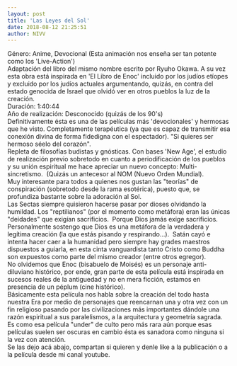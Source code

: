 ```yaml
---
layout: post
title: 'Las Leyes del Sol'
date: 2018-08-12 21:25:51
author: NIVV
---
```


Género: Anime, Devocional (Esta animación nos enseña ser tan potente 
como los 'Live-Action')  
Adaptación del libro del mismo nombre escrito por Ryuho Okawa. A su vez 
esta obra está inspirada en 'El Libro de Enoc' incluido por los judíos 
etíopes y excluido por los judíos actuales argumentando, quizás, en 
contra del estado genocida de Israel que olvidó ver en otros pueblos la 
luz de la creación.  
Duración: 1:40:44  
Año de realización: Desconocido (quizás de los 90's)  
Definitivamente ésta es una de las películas más 'devocionales' y 
hermosas que he visto. Completamente terapéutica (ya que es capaz de 
transmitir esa conexión divina de forma fidedigna con el espectador).
"Si quieres ser hermoso séelo del corazón".  
Repleta de filosofías budistas y gnósticas. Con bases 'New Age', el 
estudio de realización previo sobretodo en cuanto a periodificación de 
los pueblos y su unión espiritual me hace apreciar un nuevo concepto: 
Multi-sincretismo. 
(Quizás un antecesor al NOM (Nuevo Orden Mundial).  
Muy interesante para todos a quienes nos gustan las "teorías" de 
conspiración (sobretodo desde la rama esotérica), puesto que, se 
profundiza bastante sobre la adoración al Sol.  
Las Sectas siempre quisieron hacerse pasar por dioses olvidando la 
humildad. Los "reptilianos" (por el momento como metáfora) eran las 
únicas "deidades" que exigían sacrificios. 
Porque Dios jamás exige sacrificios. Personalmente sostengo que Dios es 
una metáfora de la verdadera y legítima creación (la que estás pisando y 
respirando...).  
Satán cayó e intenta hacer caer a la humanidad pero siempre hay grades 
maestros dispuestos a guiarla, en esta cinta vanguardista tanto Cristo 
como Buddha son expuestos como parte del mismo creador (entre otros 
egregor).  
No olvidemos que Enoc (bisabuelo de Moisés) es un personaje 
anti-diluviano histórico, por ende, gran parte de esta película está 
inspirada en sucesos reales de la antiguedad y no en mera ficción, 
estamos en presencia de un péplum (cine histórico).  
Básicamente esta película nos habla sobre la creación del todo hasta 
nuestra Era por medio de personajes que reencarnan una y otra vez con un 
fin religioso pasando por las civilizaciones más importantes dándole una 
razón espiritual a sus paralelismos, a la arquitectura y geometría 
sagrada.  
Es como esa película "under" de culto pero más rara aún porque esas 
películas suelen ser oscuras en cambio ésta es sanadora como ninguna si 
la vez con atención.  
Se las dejo acá abajo, compartan si quieren y denle like a la 
publicación o a la película desde mi canal youtube.

